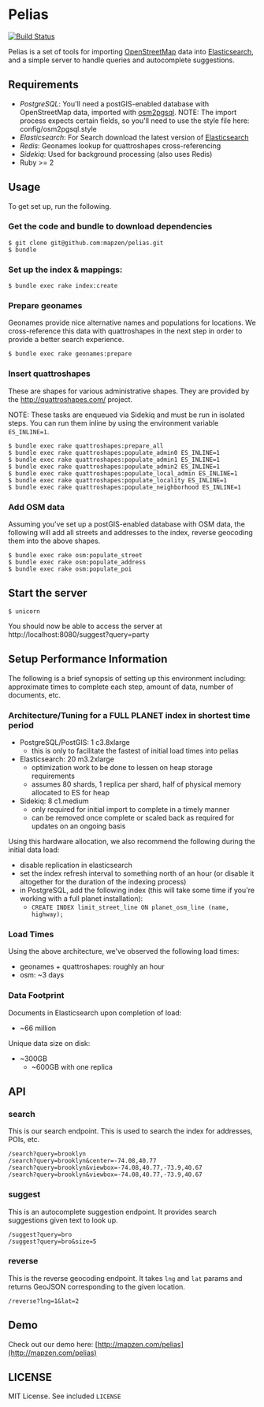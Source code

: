 # Pelias

[![Build Status](https://secure.travis-ci.org/mapzen/pelias.png)](http://travis-ci.org/mapzen/pelias)

Pelias is a set of tools for importing [OpenStreetMap](http://www.openstreetmap.org/) data into [Elasticsearch](http://www.elasticsearch.org/), and a simple server to handle queries and autocomplete suggestions.

## Requirements

* _PostgreSQL_: You'll need a postGIS-enabled database with OpenStreetMap data, imported with [osm2pgsql](http://wiki.openstreetmap.org/wiki/Osm2pgsql).
  NOTE: The import process expects certain fields, so you'll need to use the style file here: config/osm2pgsql.style
* _Elasticsearch_: For Search download the latest version of [Elasticsearch](http://www.elasticsearch.org/download/)
* _Redis_: Geonames lookup for quattroshapes cross-referencing
* _Sidekiq_: Used for background processing (also uses Redis)
* Ruby >= 2

## Usage

To get set up, run the following.

### Get the code and bundle to download dependencies

    $ git clone git@github.com:mapzen/pelias.git
    $ bundle

### Set up the index & mappings:

    $ bundle exec rake index:create

### Prepare geonames

Geonames provide nice alternative names and populations for locations.  We
cross-reference this data with quattroshapes in the next step in order to
provide a better search experience.

    $ bundle exec rake geonames:prepare

### Insert quattroshapes

These are shapes for various administrative shapes. They are provided by the
http://quattroshapes.com/ project.

NOTE: These tasks are enqueued via Sidekiq and must be run in isolated steps.
You can run them inline by using the environment variable `ES_INLINE=1`.

    $ bundle exec rake quattroshapes:prepare_all
    $ bundle exec rake quattroshapes:populate_admin0 ES_INLINE=1
    $ bundle exec rake quattroshapes:populate_admin1 ES_INLINE=1
    $ bundle exec rake quattroshapes:populate_admin2 ES_INLINE=1
    $ bundle exec rake quattroshapes:populate_local_admin ES_INLINE=1
    $ bundle exec rake quattroshapes:populate_locality ES_INLINE=1
    $ bundle exec rake quattroshapes:populate_neighborhood ES_INLINE=1

### Add OSM data

Assuming you've set up a postGIS-enabled database with OSM data, the following
will add all streets and addresses to the index, reverse geocoding them into
the above shapes.

    $ bundle exec rake osm:populate_street
    $ bundle exec rake osm:populate_address
    $ bundle exec rake osm:populate_poi

## Start the server

    $ unicorn

You should now be able to access the server at http://localhost:8080/suggest?query=party

## Setup Performance Information

The following is a brief synopsis of setting up this environment including: approximate times to complete each step, amount of data, number of documents, etc.

### Architecture/Tuning for a FULL PLANET index in shortest time period

* PostgreSQL/PostGIS: 1 c3.8xlarge
  * this is only to facilitate the fastest of initial load times into pelias
* Elasticsearch: 20 m3.2xlarge
  * optimization work to be done to lessen on heap storage requirements
  * assumes 80 shards, 1 replica per shard, half of physical memory allocated to ES for heap
* Sidekiq: 8 c1.medium
  * only required for initial import to complete in a timely manner
  * can be removed once complete or scaled back as required for updates on an ongoing basis

Using this hardware allocation, we also recommend the following during the initial data load:
* disable replication in elasticsearch
* set the index refresh interval to something north of an hour (or disable it altogether for the duration of the indexing process)
* in PostgreSQL, add the following index (this will take some time if you're working with a full planet installation):
  * `CREATE INDEX limit_street_line ON planet_osm_line (name, highway);`

### Load Times

Using the above architecture, we've observed the following load times:
* geonames + quattroshapes: roughly an hour
* osm: ~3 days

### Data Footprint

Documents in Elasticsearch upon completion of load:
* ~66 million

Unique data size on disk:
* ~300GB
  * ~600GB with one replica

## API

### search

This is our search endpoint.  This is used to search the index for addresses,
POIs, etc.

```
/search?query=brooklyn
/search?query=brooklyn&center=-74.08,40.77
/search?query=brooklyn&viewbox=-74.08,40.77,-73.9,40.67
/search?query=brooklyn&viewbox=-74.08,40.77,-73.9,40.67
```

### suggest

This is an autocomplete suggestion endpoint.  It provides search suggestions
given text to look up.

```
/suggest?query=bro
/suggest?query=bro&size=5
```

### reverse

This is the reverse geocoding endpoint.  It takes `lng` and `lat` params and
returns GeoJSON corresponding to the given location.

```
/reverse?lng=1&lat=2
```

## Demo

Check out our demo here: [http://mapzen.com/pelias](http://mapzen.com/pelias)

## LICENSE

MIT License.  See included `LICENSE`
